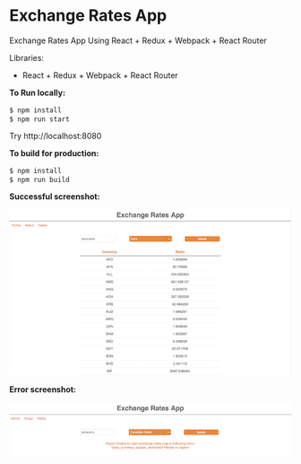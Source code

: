 # Exchange Rates App

 Exchange Rates App Using React + Redux + Webpack + React Router

Libraries:
- React + Redux + Webpack + React Router

**To Run locally:**
```
$ npm install
$ npm run start
```
Try http://localhost:8080

**To build for production:**
```
$ npm install
$ npm run build
```

**Successful screenshot:**

![Alt text](/rates.png?raw=true "Exchange Rates")

**Error screenshot:**

![Alt text](/error.png?raw=true "Error Message")
